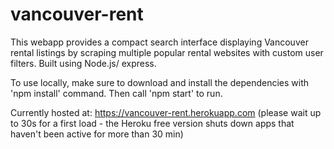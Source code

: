 # vancouver-rent
This webapp provides a compact search interface displaying Vancouver rental listings by scraping multiple popular rental websites with custom user filters. Built using Node.js/ express.

To use locally, make sure to download and install the dependencies with 'npm install' command. Then call 'npm start' to run.

Currently hosted at: https://vancouver-rent.herokuapp.com (please wait up to 30s for a first load - the Heroku free version shuts down apps that haven't been active for more than 30 min)
